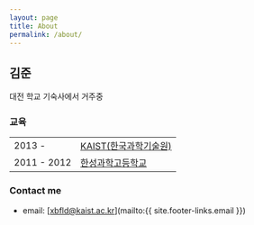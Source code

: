 ```yaml
---
layout: page
title: About
permalink: /about/
---
```


## 김준
대전 학교 기숙사에서 거주중


### 교육

| | |
|:----------|----------|
| 2013 -  | [KAIST(한국과학기술원)](http://www.kaist.ac.kr/)|
| 2011 - 2012| [한성과학고등학교](http://www.hansung-sh.hs.kr/)|

### Contact me

* email: [xbfld@kaist.ac.kr](mailto:{{ site.footer-links.email }})
